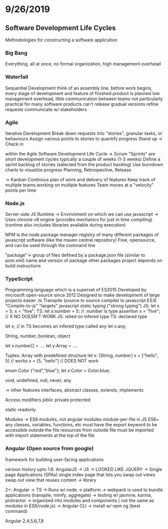 # 9/26/2019

## Software Development Life Cycles

Methodologies for constructing a software application

### Big Bang

Everything, all at once, no formal organization, high management overhead

### Waterfall

Sequential Development
think of an assembly line, before work begins, every stage of development and feature of finished
product is planned
low management overhead, little communication between teams
not particularly practical for many software products
can't release gradual versions
refine requests
communicate w/ stakeholders

### Agile

Iterative Development
Break down requests into "stories", granular tasks, or behaviours
Assign various points to stories to quantify progress
Stand up -> Check in

within the Agile Software Development Life Cycle
-> Scrum
    "Sprints" are short development cycles
    typically a couple of weeks (1-3 weeks)
    Define a sprint backlog of stories (selected from the product backlog)
    Use burndown charts to visualize progress
    Planning, Retrospective, Release

-> Kanban
    Continous plan of work and delivery of features
    Keep track of multiple teams working on multiple features
    Team moves at a "velocity" points per time

### Node.js

Server-side JS Runtime
-> Environment on which we can use javascript
-> Uses chrome v8 engine (provides mechanics for just in time compiling)
    (runtime also includes libraries available during execution)

NPM is the node package manager
registry of many different packages of javascript software (like the maven central repository)
Free, opensource, and can be used through the command line

"package"-> group of files defined by a package.json file (similar to pom.xml)
name and version of package
other packages project depends on
build instructions

### TypeScript

Programming language which is a superset of ES2015
Developed by microsoft open-source since 2012
Designed to make development of large projects easier
.ts
Transpile (source to source compile)
to javascript ES3t
"Compile-to-js" "targets" javascript
static typing ("strong typing")
JS: let x = 5;
    x = "five";
TS: let x:number = 5; // :number is type assertion
    x = "five"; // X NO DOESN'T WORK
JS: relied on infered type
TS: declared type

let x; // in TS becomes an infered type called any
let x:any;

String, number, boolean, object

let x:number[] = ....
let y:Array<number> = ....

Tuples: Array with predefined structure
let x: [String, number]
x = ["hello", 5] // works
x = [5, "hello"] // DOES NOT work

enum Color {"red","blue"};
let x:Color = Color.blue;

void, undefined, null, never, any

-> other features
interfaces, abstract classes, extends, implements

Access modifiers
piblic
private
protected

static
readonly

Modules
-> ES6 modules, not angular modules
module-per-file in JS ES6+
any classes, variables, functions, etc must have the export keyword
to be accessible outside the file
resources from outside file must be imported with import statements
at the top of the file

### Angular (Open source from google)

framework for building user-facing applications

version history
upto 1.6: AngularJS
-> JS
-> LOOKED LIKE JQUERY
-> Single page Applications (SPAs)
single index page that lets you swap out views
swap out view that reuses content
-> library

2+: Angular
-> TS
-> Runs w/ node
-> platform
-> webpack is used to bundle applications (transpile, minify, aggregate)
-> testing w/ jasmine, karma, protractor
-> organized into modules and components ( not the same as modules in ES6/node.js)
-> Angular CLI -> install w/ npm
    ng (best command)

Angular 2,4,5,6,7,8
